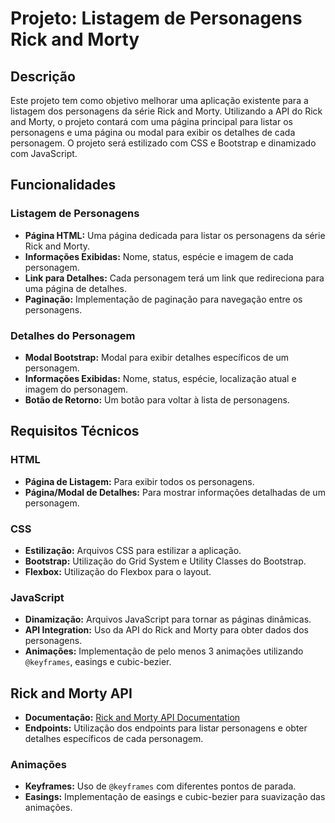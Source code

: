 # Projeto: Listagem de Personagens Rick and Morty

## Descrição

Este projeto tem como objetivo melhorar uma aplicação existente para a listagem dos personagens da série Rick and Morty. Utilizando a API do Rick and Morty, o projeto contará com uma página principal para listar os personagens e uma página ou modal para exibir os detalhes de cada personagem. O projeto será estilizado com CSS e Bootstrap e dinamizado com JavaScript.

## Funcionalidades

### Listagem de Personagens
- **Página HTML:** Uma página dedicada para listar os personagens da série Rick and Morty.
- **Informações Exibidas:** Nome, status, espécie e imagem de cada personagem.
- **Link para Detalhes:** Cada personagem terá um link que redireciona para uma página de detalhes.
- **Paginação:** Implementação de paginação para navegação entre os personagens.

### Detalhes do Personagem
- **Modal Bootstrap:** Modal para exibir detalhes específicos de um personagem.
- **Informações Exibidas:** Nome, status, espécie, localização atual e imagem do personagem.
- **Botão de Retorno:** Um botão para voltar à lista de personagens.

## Requisitos Técnicos

### HTML
- **Página de Listagem:** Para exibir todos os personagens.
- **Página/Modal de Detalhes:** Para mostrar informações detalhadas de um personagem.

### CSS
- **Estilização:** Arquivos CSS para estilizar a aplicação.
- **Bootstrap:** Utilização do Grid System e Utility Classes do Bootstrap.
- **Flexbox:** Utilização do Flexbox para o layout.

### JavaScript
- **Dinamização:** Arquivos JavaScript para tornar as páginas dinâmicas.
- **API Integration:** Uso da API do Rick and Morty para obter dados dos personagens.
- **Animações:** Implementação de pelo menos 3 animações utilizando `@keyframes`, easings e cubic-bezier.

## Rick and Morty API

- **Documentação:** [Rick and Morty API Documentation](https://rickandmortyapi.com/documentation/#rest)
- **Endpoints:** Utilização dos endpoints para listar personagens e obter detalhes específicos de cada personagem.

### Animações

- **Keyframes:** Uso de `@keyframes` com diferentes pontos de parada.
- **Easings:** Implementação de easings e cubic-bezier para suavização das animações.


